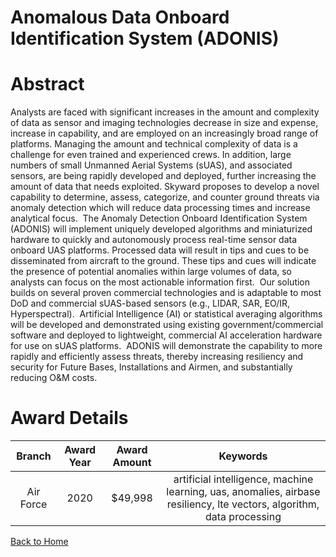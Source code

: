 
Anomalous Data Onboard Identification System (ADONIS)
=====================================================

# Abstract


Analysts are faced with significant increases in the amount and complexity of data as sensor and imaging technologies decrease in size and expense, increase in capability, and are employed on an increasingly broad range of platforms. Managing the amount and technical complexity of data is a challenge for even trained and experienced crews. In addition, large numbers of small Unmanned Aerial Systems (sUAS), and associated sensors, are being rapidly developed and deployed, further increasing the amount of data that needs exploited. Skyward proposes to develop a novel capability to determine, assess, categorize, and counter ground threats via anomaly detection which will reduce data processing times and increase analytical focus.  The Anomaly Detection Onboard Identification System (ADONIS) will implement uniquely developed algorithms and miniaturized hardware to quickly and autonomously process real-time sensor data onboard UAS platforms. Processed data will result in tips and cues to be disseminated from aircraft to the ground. These tips and cues will indicate the presence of potential anomalies within large volumes of data, so analysts can focus on the most actionable information first.  Our solution builds on several proven commercial technologies and is adaptable to most DoD and commercial sUAS-based sensors (e.g., LIDAR, SAR, EO/IR, Hyperspectral).  Artificial Intelligence (AI) or statistical averaging algorithms will be developed and demonstrated using existing government/commercial software and deployed to lightweight, commercial AI acceleration hardware for use on sUAS platforms.  ADONIS will demonstrate the capability to more rapidly and efficiently assess threats, thereby increasing resiliency and security for Future Bases, Installations and Airmen, and substantially reducing O&M costs.  

# Award Details

|Branch|Award Year|Award Amount|Keywords|
| :---: | :---: | :---: | :---: |
|Air Force|2020|$49,998|artificial intelligence, machine learning, uas, anomalies, airbase resiliency, lte vectors, algorithm, data processing|
  
  


[Back to Home](https://github.com/chrischow/dod_sbir_awards#1724)